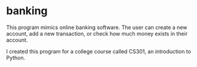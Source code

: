 # banking

This program mimics online banking software. The user can create a new account, add a new transaction, or check how much money
exists in their account.

I created this program for a college course called CS301, an introduction to Python. 

